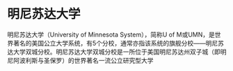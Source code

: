# 明尼苏达大学

明尼苏达大学（University of Minnesota System），简称U of M或UMN，是世界著名的美国公立大学系统，有5个分校，通常亦指该系统的旗舰分校——明尼苏达大学双城分校。明尼苏达大学双城分校是一所位于美国明尼苏达州双子城（即明尼阿波利斯与圣保罗）的世界著名一流公立研究型大学